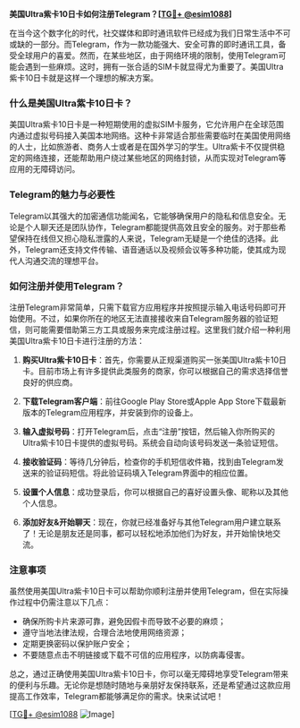**美国Ultra紫卡10日卡如何注册Telegram？[[TG💪+ @esim1088](https://t.me/s/esim1088)]**

在当今这个数字化的时代，社交媒体和即时通讯软件已经成为我们日常生活中不可或缺的一部分。而Telegram，作为一款功能强大、安全可靠的即时通讯工具，备受全球用户的喜爱。然而，在某些地区，由于网络环境的限制，使用Telegram可能会遇到一些麻烦。这时，拥有一张合适的SIM卡就显得尤为重要了。美国Ultra紫卡10日卡就是这样一个理想的解决方案。

### 什么是美国Ultra紫卡10日卡？

美国Ultra紫卡10日卡是一种短期使用的虚拟SIM卡服务，它允许用户在全球范围内通过虚拟号码接入美国本地网络。这种卡非常适合那些需要临时在美国使用网络的人士，比如旅游者、商务人士或者是在国外学习的学生。Ultra紫卡不仅提供稳定的网络连接，还能帮助用户绕过某些地区的网络封锁，从而实现对Telegram等应用的无障碍访问。

### Telegram的魅力与必要性

Telegram以其强大的加密通信功能闻名，它能够确保用户的隐私和信息安全。无论是个人聊天还是团队协作，Telegram都能提供高效且安全的服务。对于那些希望保持在线但又担心隐私泄露的人来说，Telegram无疑是一个绝佳的选择。此外，Telegram还支持文件传输、语音通话以及视频会议等多种功能，使其成为现代人沟通交流的理想平台。

### 如何注册并使用Telegram？

注册Telegram非常简单，只需下载官方应用程序并按照提示输入电话号码即可开始使用。不过，如果你所在的地区无法直接接收来自Telegram服务器的验证短信，则可能需要借助第三方工具或服务来完成注册过程。这里我们就介绍一种利用美国Ultra紫卡10日卡进行注册的方法：

1. **购买Ultra紫卡10日卡**：首先，你需要从正规渠道购买一张美国Ultra紫卡10日卡。目前市场上有许多提供此类服务的商家，你可以根据自己的需求选择信誉良好的供应商。
   
2. **下载Telegram客户端**：前往Google Play Store或Apple App Store下载最新版本的Telegram应用程序，并安装到你的设备上。

3. **输入虚拟号码**：打开Telegram后，点击“注册”按钮，然后输入你所购买的Ultra紫卡10日卡提供的虚拟号码。系统会自动向该号码发送一条验证短信。

4. **接收验证码**：等待几分钟后，检查你的手机短信收件箱，找到由Telegram发送来的验证码短信。将此验证码填入Telegram界面中的相应位置。

5. **设置个人信息**：成功登录后，你可以根据自己的喜好设置头像、昵称以及其他个人信息。

6. **添加好友&开始聊天**：现在，你就已经准备好与其他Telegram用户建立联系了！无论是朋友还是同事，都可以轻松地添加他们为好友，并开始愉快地交流。

### 注意事项

虽然使用美国Ultra紫卡10日卡可以帮助你顺利注册并使用Telegram，但在实际操作过程中仍需注意以下几点：
- 确保所购卡片来源可靠，避免因假卡而导致不必要的麻烦；
- 遵守当地法律法规，合理合法地使用网络资源；
- 定期更换密码以保护账户安全；
- 不要随意点击不明链接或下载不可信的应用程序，以防病毒侵害。

总之，通过正确使用美国Ultra紫卡10日卡，你可以毫无障碍地享受Telegram带来的便利与乐趣。无论你是想随时随地与亲朋好友保持联系，还是希望通过这款应用提高工作效率，Telegram都能够满足你的需求。快来试试吧！

[[TG💪+ @esim1088](https://t.me/s/esim1088) ![Image](https://i.postimg.cc/4NQfJmqS/Snipaste-2025-05-13-00-14-12.png)]
